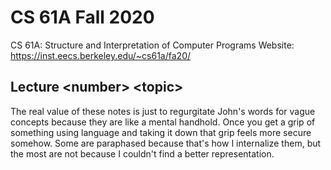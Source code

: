 # CS 61A Fall 2020
CS 61A: Structure and Interpretation of Computer Programs
Website: https://inst.eecs.berkeley.edu/~cs61a/fa20/

## Lecture \<number> \<topic>
The real value of these notes is just to regurgitate John's words for vague concepts because they are like a mental handhold. Once you get a grip of something using language and taking it down that grip feels more secure somehow. Some are paraphased because that's how I internalize them, but the most are not because I couldn't find a better representation.